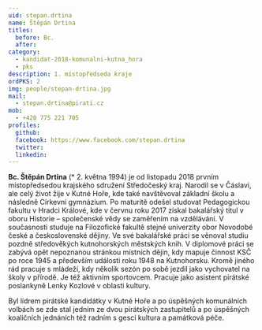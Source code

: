 ```yaml
---
uid: stepan.drtina
name: Štěpán Drtina
titles:
  before: Bc.
  after: 
category:
  - kandidat-2018-komunalni-kutna_hora
  - pks
description: 1. místopředseda kraje
ordPKS: 2
img: people/stepan-drtina.jpg
mail:
  - stepan.drtina@pirati.cz
mob:
  - +420 775 221 705
profiles:
  github:
  facebook: https://www.facebook.com/stepan.drtina
  twitter: 
  linkedin:
---
```


**Bc. Štěpán Drtina** (* 2. května 1994) je od listopadu 2018 prvním místopředsedou krajského sdružení Středočeský kraj. Narodil se v Čáslavi, ale celý život žije v Kutné Hoře, kde také navštěvoval základní školu a následně Církevní gymnázium. Po maturitě odešel studovat Pedagogickou fakultu v Hradci Králové, kde v červnu roku 2017 získal bakalářský titul v oboru Historie – společenské vědy se zaměřením na vzdělávání. V současnosti studuje na Filozofické fakultě stejné univerzity obor Novodobé české a československé dějiny. Ve své bakalářské práci se věnoval studiu pozdně středověkých kutnohorských městských knih. V diplomové práci se zabývá opět nepoznanou stránkou místních dějin, kdy mapuje činnost KSČ po roce 1945 a především události roku 1948 na Kutnohorsku. Kromě jiného rád pracuje s mládeží, kdy několik sezón po sobě jezdil jako vychovatel na školy v přírodě. Je též aktivním sportovcem. Pracuje jako asistent pirátské poslankyně Lenky Kozlové v oblasti kultury.

Byl lídrem pirátské kandidátky v Kutné Hoře a po úspěšných komunálních volbách se zde stal jedním ze dvou pirátských zastupitelů a po úspěšných koaličních jednáních též radním s gescí kultura a památková péče.

